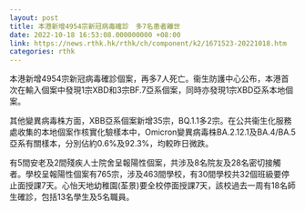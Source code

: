 ```yaml
---
layout: post
title: 本港新增4954宗新冠病毒確診　多7名患者離世
date: 2022-10-18 16:53:08.000000000 +08:00
link: https://news.rthk.hk/rthk/ch/component/k2/1671523-20221018.htm
categories: rthk
---
```


本港新增4954宗新冠病毒確診個案，再多7人死亡。衞生防護中心公布，本港首次在輸入個案中發現1宗XBD和3宗BF.7亞系個案，同時亦發現1宗XBD亞系本地個案。

其他變異病毒株方面，XBB亞系個案新增35宗，BQ.1.1多2宗。在公共衞生化服務處收集的本地個案作核實化驗樣本中，Omicron變異病毒株BA.2.12.1及BA.4/BA.5亞系有關樣本，分別佔約0.6%及92.3%，均較昨日微跌。

有5間安老及2間殘疾人士院舍呈報陽性個案，共涉及8名院友及28名密切接觸者。學校呈報陽性個案有765宗，涉及463間學校，有30間學校共32個班級要停止面授課7天。心怡天地幼稚園(荃景)要全校停面授課7天，該校過去一周有18名師生確診，包括13名學生及5名職員。
